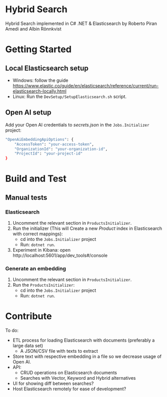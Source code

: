 # Hybrid Search

Hybrid Search implemented in C# .NET & Elasticsearch by Roberto Piran Amedi and Albin Rönnkvist

# Getting Started

## Local Elasticsearch setup

- Windows: follow the guide https://www.elastic.co/guide/en/elasticsearch/reference/current/run-elasticsearch-locally.html
- Linux: Run the `DevSetup/SetupElasticsearch.sh` script.

## Open AI setup

Add your Open AI credentials to _secrets.json_ in the `Jobs.Initializer` project:

```bash
"OpenAiEmbeddingApiOptions": {
    "AccessToken": "your-access-token",
    "OrganizationId": "your-organization-id",
    "ProjectId": "your-project-id"
}
```

# Build and Test

## Manual tests

### Elasticsearch

1. Uncomment the relevant section in `ProductsInitializer`.
2. Run the initializer (This will Create a new _Product_ index in Elasticsearch with correct mappings): 
    - cd into the `Jobs.Initializer` project
    - Run: `dotnet run`. 
3. Experiment in Kibana: open http://localhost:5601/app/dev_tools#/console

### Generate an embedding

1. Uncomment the relevant section in `ProductsInitializer`.
2. Run the `ProductsInitializer`:
    - cd into the `Jobs.Initializer` project
    - Run: `dotnet run`. 


# Contribute

To do:
- ETL process for loading Elasticsearch with documents (preferably a large data set)
  - A JSON/CSV file with texts to extract
- Store text with respective embedding in a file so we decrease usage of Open AI.
- API:
    - CRUD operations on Elasticsearch documents
    - Searches with Vector, Keyword and Hybrid alternatives
- UI for showing diff between searches?
- Host Elasticsearch remotely for ease of development?